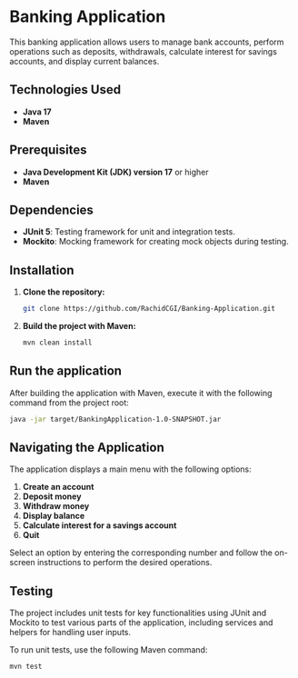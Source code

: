 # Banking Application

This banking application allows users to manage bank accounts, perform operations such as deposits, withdrawals, calculate interest for savings accounts, and display current balances.

## Technologies Used

- **Java 17**
- **Maven**

## Prerequisites

- **Java Development Kit (JDK) version 17** or higher
- **Maven**

## Dependencies

- **JUnit 5**: Testing framework for unit and integration tests.
- **Mockito**: Mocking framework for creating mock objects during testing.

## Installation

1. **Clone the repository:**

   ```bash
   git clone https://github.com/RachidCGI/Banking-Application.git

2. **Build the project with Maven:** 

   ```bash
   mvn clean install

## Run the application

After building the application with Maven, execute it with the following command from the project root: 

   ```bash
   java -jar target/BankingApplication-1.0-SNAPSHOT.jar
   ```


## Navigating the Application

The application displays a main menu with the following options:

1. **Create an account**
2. **Deposit money**
3. **Withdraw money**
4. **Display balance**
5. **Calculate interest for a savings account**
6. **Quit**

Select an option by entering the corresponding number and follow the on-screen instructions to perform the desired operations.

## Testing

The project includes unit tests for key functionalities using JUnit and Mockito to test various parts of the application, including services and helpers for handling user inputs.

To run unit tests, use the following Maven command:

```bash
mvn test